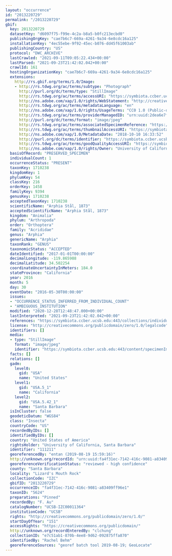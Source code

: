 ```yaml
---
layout: "occurrence"
id: "2013220729"
permalink: "/2013220729"
gbif:
  key: 2013220729
  datasetKey: "d6097f75-f99e-4c2a-b8a5-b0fc213ecbd0"
  publishingOrgKey: "cae7b6c7-669a-4261-9a34-6e8cdc16a125"
  installationKey: "4ec55ebe-9f92-45ec-b076-dd45f61003ab"
  publishingCountry: "US"
  protocol: "DWC_ARCHIVE"
  lastCrawled: "2021-09-11T09:05:22.434+00:00"
  lastParsed: "2021-09-23T21:42:02.042+00:00"
  crawlId: 161
  hostingOrganizationKey: "cae7b6c7-669a-4261-9a34-6e8cdc16a125"
  extensions:
    http://rs.gbif.org/terms/1.0/Image:
    - http://rs.tdwg.org/ac/terms/subtype: "Photograph"
      http://purl.org/dc/terms/type: "StillImage"
      http://rs.tdwg.org/ac/terms/accessURI: "https://symbiota.ccber.ucsb.edu:443/content/specimenImages/UCSB_IZC/UCSB-IZC00011/UCSB-IZC00011364_lg.jpg"
      http://ns.adobe.com/xap/1.0/rights/WebStatement: "http://creativecommons.org/publicdomain/zero/1.0/"
      http://rs.tdwg.org/ac/terms/metadataLanguage: "en"
      http://ns.adobe.com/xap/1.0/rights/UsageTerms: "CC0 1.0 (Public-domain)"
      http://rs.tdwg.org/ac/terms/providerManagedID: "urn:uuid:2dea6e7f-321d-44c0-8b73-6fc0ec5e5236"
      http://purl.org/dc/terms/format: "image/jpeg"
      http://rs.tdwg.org/ac/terms/associatedSpecimenReference: "https://symbiota.ccber.ucsb.edu:443/collections/individual/index.php?occid=111211"
      http://rs.tdwg.org/ac/terms/thumbnailAccessURI: "https://symbiota.ccber.ucsb.edu:443/content/specimenImages/UCSB_IZC/UCSB-IZC00011/UCSB-IZC00011364_tn.jpg"
      http://ns.adobe.com/xap/1.0/MetadataDate: "2018-10-10 16:33:52"
      http://purl.org/dc/terms/identifier: "https://symbiota.ccber.ucsb.edu:443/content/specimenImages/UCSB_IZC/UCSB-IZC00011/UCSB-IZC00011364_lg.jpg"
      http://rs.tdwg.org/ac/terms/goodQualityAccessURI: "https://symbiota.ccber.ucsb.edu:443/content/specimenImages/UCSB_IZC/UCSB-IZC00011/UCSB-IZC00011364.jpg"
      http://ns.adobe.com/xap/1.0/rights/Owner: "University of California, Santa Barbara"
  basisOfRecord: "PRESERVED_SPECIMEN"
  individualCount: 1
  occurrenceStatus: "PRESENT"
  taxonKey: 1710238
  kingdomKey: 1
  phylumKey: 54
  classKey: 216
  orderKey: 1458
  familyKey: 9394
  genusKey: 1710238
  acceptedTaxonKey: 1710238
  scientificName: "Arphia Stål, 1873"
  acceptedScientificName: "Arphia Stål, 1873"
  kingdom: "Animalia"
  phylum: "Arthropoda"
  order: "Orthoptera"
  family: "Acrididae"
  genus: "Arphia"
  genericName: "Arphia"
  taxonRank: "GENUS"
  taxonomicStatus: "ACCEPTED"
  dateIdentified: "2017-01-01T00:00:00"
  decimalLongitude: -119.865988
  decimalLatitude: 34.502254
  coordinateUncertaintyInMeters: 184.0
  stateProvince: "California"
  year: 2016
  month: 5
  day: 30
  eventDate: "2016-05-30T00:00:00"
  issues:
  - "OCCURRENCE_STATUS_INFERRED_FROM_INDIVIDUAL_COUNT"
  - "AMBIGUOUS_INSTITUTION"
  modified: "2020-12-28T12:48:47.000+00:00"
  lastInterpreted: "2021-09-23T21:42:02.042+00:00"
  references: "https://symbiota.ccber.ucsb.edu:443/collections/individual/index.php?occid=111211"
  license: "http://creativecommons.org/publicdomain/zero/1.0/legalcode"
  identifiers: []
  media:
  - type: "StillImage"
    format: "image/jpeg"
    identifier: "https://symbiota.ccber.ucsb.edu:443/content/specimenImages/UCSB_IZC/UCSB-IZC00011/UCSB-IZC00011364_lg.jpg"
  facts: []
  relations: []
  gadm:
    level0:
      gid: "USA"
      name: "United States"
    level1:
      gid: "USA.5_1"
      name: "California"
    level2:
      gid: "USA.5.42_1"
      name: "Santa Barbara"
  isInCluster: false
  geodeticDatum: "WGS84"
  class: "Insecta"
  countryCode: "US"
  recordedByIDs: []
  identifiedByIDs: []
  country: "United States of America"
  rightsHolder: "University of California, Santa Barbara"
  identifier: "111211"
  georeferencedBy: "entan (2019-08-19 15:59:16)"
  http://unknown.org/recordId: "urn:uuid:fa4f31ec-7142-416c-9081-a83409ff96e1"
  georeferenceVerificationStatus: "reviewed - high confidence"
  county: "Santa Barbara"
  locality: "Lizard's Mouth Rock"
  collectionCode: "IZC"
  gbifID: "2013220729"
  occurrenceID: "fa4f31ec-7142-416c-9081-a83409ff96e1"
  taxonID: "5624"
  preparations: "Pinned"
  recordedBy: "F. Au"
  catalogNumber: "UCSB-IZC00011364"
  institutionCode: "UCSB"
  rights: "http://creativecommons.org/publicdomain/zero/1.0/"
  startDayOfYear: "151"
  accessRights: "https://creativecommons.org/publicdomain/"
  http://unknown.org/recordEnteredBy: "clchung"
  collectionID: "e7c51ab1-870b-4ee8-9d62-092875ffa870"
  identifiedBy: "Rachel Behm"
  georeferenceSources: "georef batch tool 2019-08-19; GeoLocate"
---
```


